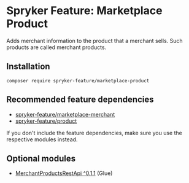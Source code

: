 # Spryker Feature: Marketplace Product

Adds merchant information to the product that a merchant sells. Such products are called merchant products.

## Installation

```
composer require spryker-feature/marketplace-product
```

## Recommended feature dependencies
- [spryker-feature/marketplace-merchant](https://github.com/spryker-feature/marketplace-merchant)
- [spryker-feature/product](https://github.com/spryker-feature/product)

If you don't include the feature dependencies, make sure you use the respective modules instead.

## Optional modules
- [MerchantProductsRestApi ^0.1.1](https://github.com/spryker/merchant-products-rest-api) (Glue)
